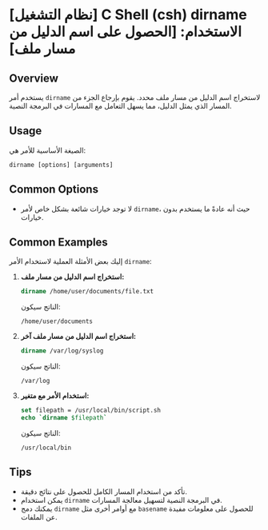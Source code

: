 # [نظام التشغيل] C Shell (csh) dirname الاستخدام: [الحصول على اسم الدليل من مسار ملف]

## Overview
يستخدم أمر `dirname` لاستخراج اسم الدليل من مسار ملف محدد. يقوم بإرجاع الجزء من المسار الذي يمثل الدليل، مما يسهل التعامل مع المسارات في البرمجة النصية.

## Usage
الصيغة الأساسية للأمر هي:
```
dirname [options] [arguments]
```

## Common Options
- لا توجد خيارات شائعة بشكل خاص لأمر `dirname`، حيث أنه عادةً ما يستخدم بدون خيارات.

## Common Examples
إليك بعض الأمثلة العملية لاستخدام الأمر `dirname`:

1. **استخراج اسم الدليل من مسار ملف:**
   ```csh
   dirname /home/user/documents/file.txt
   ```
   الناتج سيكون:
   ```
   /home/user/documents
   ```

2. **استخراج اسم الدليل من مسار ملف آخر:**
   ```csh
   dirname /var/log/syslog
   ```
   الناتج سيكون:
   ```
   /var/log
   ```

3. **استخدام الأمر مع متغير:**
   ```csh
   set filepath = /usr/local/bin/script.sh
   echo `dirname $filepath`
   ```
   الناتج سيكون:
   ```
   /usr/local/bin
   ```

## Tips
- تأكد من استخدام المسار الكامل للحصول على نتائج دقيقة.
- يمكن استخدام `dirname` في البرمجة النصية لتسهيل معالجة المسارات.
- يمكنك دمج `dirname` مع أوامر أخرى مثل `basename` للحصول على معلومات مفيدة عن الملفات.